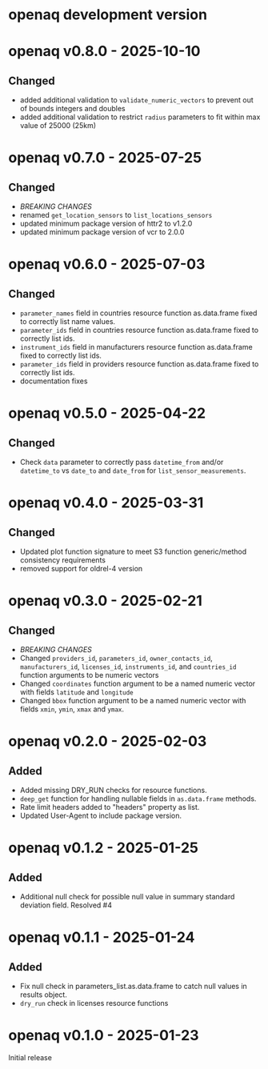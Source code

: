 # openaq development version

# openaq v0.8.0 - 2025-10-10

## Changed

- added additional validation to `validate_numeric_vectors` to prevent out of bounds integers and doubles
- added additional validation to restrict `radius` parameters to fit within max value of 25000 (25km)

# openaq v0.7.0 - 2025-07-25

## Changed

- *BREAKING CHANGES*
- renamed `get_location_sensors` to `list_locations_sensors`
- updated minimum package version of httr2 to v1.2.0
- updated minimum package version of vcr to 2.0.0

# openaq v0.6.0 - 2025-07-03

## Changed

- `parameter_names` field in countries resource function as.data.frame fixed to correctly list name values.
- `parameter_ids` field in countries resource function as.data.frame fixed to correctly list ids.
- `instrument_ids` field in manufacturers resource function as.data.frame fixed to correctly list ids.
- `parameter_ids` field in providers resource function as.data.frame fixed to correctly list ids.
- documentation fixes

# openaq v0.5.0 - 2025-04-22

## Changed

- Check `data` parameter to correctly pass `datetime_from` and/or `datetime_to`
 vs `date_to` and `date_from` for `list_sensor_measurements`.

# openaq v0.4.0 - 2025-03-31

## Changed

- Updated plot function signature to meet S3 function generic/method consistency requirements
- removed support for oldrel-4 version

# openaq v0.3.0 - 2025-02-21

## Changed

- *BREAKING CHANGES*
- Changed `providers_id`, `parameters_id`, `owner_contacts_id`,
`manufacturers_id`, `licenses_id`, `instruments_id`, and `countries_id` function
arguments to be numeric vectors
- Changed `coordinates` function argument to be a named numeric vector with
fields `latitude` and `longitude`
- Changed `bbox` function argument to be a named numeric vector with fields
`xmin`, `ymin`, `xmax` and `ymax`.

# openaq v0.2.0 - 2025-02-03

## Added

- Added missing DRY_RUN checks for resource functions.
- `deep_get` function for handling nullable fields in `as.data.frame` methods.
- Rate limit headers added to "headers" property as list.
- Updated User-Agent to include package version.

# openaq v0.1.2 - 2025-01-25

## Added

- Additional null check for possible null value in summary standard
deviation field. Resolved #4

# openaq v0.1.1 - 2025-01-24

## Added

- Fix null check in parameters_list.as.data.frame to catch null values in
results object.
- `dry_run` check in licenses resource functions

# openaq v0.1.0 - 2025-01-23

Initial release
